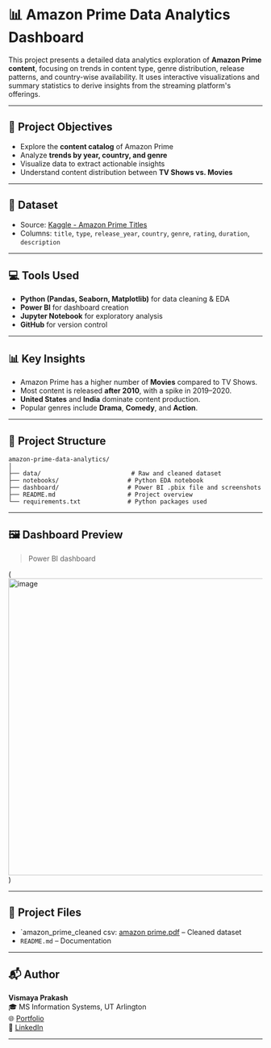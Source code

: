 # 📊 Amazon Prime Data Analytics Dashboard

This project presents a detailed data analytics exploration of **Amazon Prime content**, focusing on trends in content type, genre distribution, release patterns, and country-wise availability. It uses interactive visualizations and summary statistics to derive insights from the streaming platform's offerings.

---

## 📌 Project Objectives

- Explore the **content catalog** of Amazon Prime
- Analyze **trends by year, country, and genre**
- Visualize data to extract actionable insights
- Understand content distribution between **TV Shows vs. Movies**

---

## 🧾 Dataset

- Source: [Kaggle - Amazon Prime Titles](https://www.kaggle.com/datasets/shivamb/amazon-prime-movies-and-tv-shows)
- Columns: `title`, `type`, `release_year`, `country`, `genre`, `rating`, `duration`, `description`

---

## 💻 Tools Used

- **Python (Pandas, Seaborn, Matplotlib)** for data cleaning & EDA
- **Power BI** for dashboard creation
- **Jupyter Notebook** for exploratory analysis
- **GitHub** for version control

---

## 📊 Key Insights

- Amazon Prime has a higher number of **Movies** compared to TV Shows.
- Most content is released **after 2010**, with a spike in 2019–2020.
- **United States** and **India** dominate content production.
- Popular genres include **Drama**, **Comedy**, and **Action**.

---

## 📂 Project Structure

```
amazon-prime-data-analytics/
│
├── data/                         # Raw and cleaned dataset
├── notebooks/                   # Python EDA notebook
├── dashboard/                   # Power BI .pbix file and screenshots
├── README.md                    # Project overview
└── requirements.txt             # Python packages used
```

---

## 🖼️ Dashboard Preview

> Power BI dashboard 

(<img width="589" alt="image" src="https://github.com/user-attachments/assets/0431842e-3f2b-4339-8fd7-ebc4e66fdcc8" />
)

---

## 📄 Project Files

- `amazon_prime_cleaned csv: [amazon prime.pdf](https://github.com/user-attachments/files/20843991/amazon.prime.pdf) – Cleaned dataset
- `README.md` – Documentation



---

## 📬 Author

**Vismaya Prakash**  
🎓 MS Information Systems, UT Arlington  
🌐 [Portfolio](https://vismayap98.github.io)  
🔗 [LinkedIn](https://linkedin.com/in/your-link)

---
